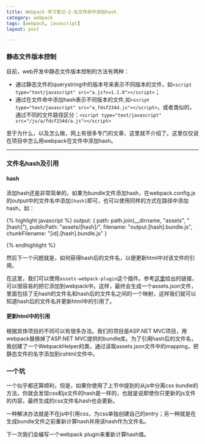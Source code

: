 ```yaml
---
title: Webpack 学习笔记-2-在文件命中添加hash  
category: webpack  
tags: [webpack, javascript]  
layout: post  

---
```

### 静态文件版本控制


目前，web开发中静态文件版本控制的方法有两种：

* 通过静态文件的querystring中的版本号来表示不同版本的文件，如`<script type="text/javascript" src="a.js?v=1.1.0"></script>`；
* 通过在文件命中添加hash表示不同版本的文件,如`<script type="text/javascript" src="a_fdsf234d.js"></script>`，或者类似的，通过不同的文件路径区分：`<script type="text/javascript" src="/js/a/fdsf234d/a.js"></script>`

至于为什么，以及怎么做，网上有很多专门的文章，这里就不介绍了。这里仅仅说在项目中怎么用webpack在文件中添加hash。


---
### 文件名hash及引用


#### hash 

添加hash还是非常简单的，如果为bundle文件添加hash，在webpack.config.js的output中的文件名中添加`[hash]`即可，也可以使用同样的方式在路径中添加hash，如：

{% highlight javascript %}
output: {
        path: path.join(__dirname, "assets", "[hash]"),
        publicPath: "assets/[hash]/",
        filename: "output.[hash].bundle.js",
        chunkFilename: "[id].[hash].bundle.js"
    }

{% endhighlight %}

然后下一个问题就是，如何获得hash后的文件名，以便更新html中对该文件的引用。

在这里，我们可以使用`assets-webpack-plugin`这个插件。参考[这里](https://github.com/sporto/)给出的链接，可以很容易的把它添加到webpack中。这样，最终会生成一个assets.json文件，里面包括了无hash的文件名和hash后的文件名之间的一个映射，这样我们就可以知道hash后的文件名并更新html中的引用了。

#### 更新html中的引用
根据具体项目的不同可以有很多办法。我们的项目是ASP.NET MVC项目，用webpack替换掉了ASP.NET MVC提供的bundle库。为了引用hash后的文件名，我创建了一个WebpackHelper的类，通过读取assets.json文件中的mapping，把静态文件的名字添加到cshtml文件中。

### 一个坑

一个似乎都还算顺利，但是，如果你使用了上节中提到的从js中分离css bundle的方法，你就会发现css和js文件的hash是一样的，也就是说即使你只更新的js文件的内容，最终生成的css文件名hash也会更新。

一种解决办法就是不在js中引用css，为css单独创建自己的entry；另一种就是在生成bundle文件之前重新计算hash并用该hash作为文件名。

下一次我们会编写一个webpack plugin来重新计算hash值。
 

